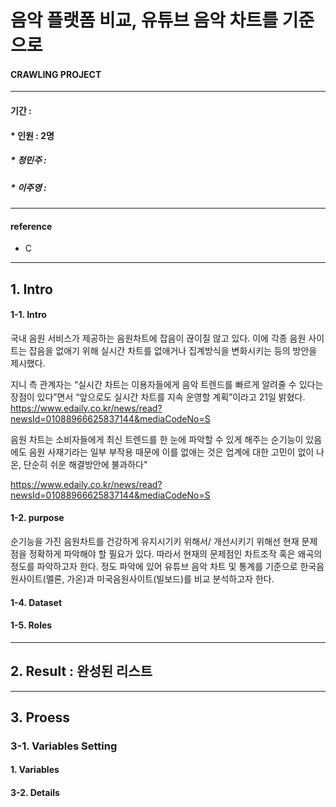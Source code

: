 # 음악 플랫폼 비교, 유튜브 음악 차트를 기준으로

#### __CRAWLING PROJECT__
****
#### 기간 : 
#### * 인원 : 2명
##### * 정민주 :  
##### 
##### * 이주영 : 
##### 
****
#### reference
* C
****


## 1. Intro

#### 1-1. Intro
국내 음원 서비스가 제공하는 음원차트에 잡음이 끊이질 않고 있다. 
이에 각종 음원 사이트는 잡음을 없애기 위해 실시간 차트를 없애거나 집계방식을 변화시키는 등의 방안을 제시했다.

지니 측 관계자는 “실시간 차트는 이용자들에게 음악 트렌드를 빠르게 알려줄 수 있다는 장점이 있다”면서 “앞으로도 실시간 차트를 지속 운영할 계획”이라고 21일 밝혔다.
https://www.edaily.co.kr/news/read?newsId=01088966625837144&mediaCodeNo=S

음원 차트는 소비자들에게 최신 트렌드를 한 눈에 파악할 수 있게 해주는 순기능이 있음에도 음원 사재기라는 일부 부작용 때문에 이를 없애는 것은 업계에 대한 고민이 없이 나온, 
단순히 쉬운 해결방안에 불과하다"

https://www.edaily.co.kr/news/read?newsId=01088966625837144&mediaCodeNo=S


#### 1-2. purpose
순기능을 가진 음원차트를 건강하게 유지시기키 위해서/ 개선시키기 위해선
현재 문제점을 정확하게 파악해야 할 필요가 있다. 따라서 현재의 문제점인 차트조작 혹은 왜곡의 정도를 파악하고자 한다.
정도 파악에 있어 유튜브 음악 차트 및 통계를 기준으로 한국음원사이트(멜론, 가온)과 미국음원사이트(빌보드)를 비교 분석하고자 한다.

#### 1-4. Dataset

#### 1-5. Roles


****

## 2. Result : 완성된 리스트

****

## 3. Proess

### 3-1. Variables Setting

#### 1. Variables

#### 3-2. Details







